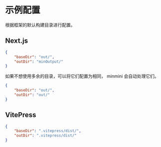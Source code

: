 # 示例配置

根据框架的默认构建目录进行配置。



## Next.js

```json
{
    "baseDir": "out/",
    "outDir": "minOutput/"
}
```

如果不想使用多余的目录，可以将它们配置为相同， minmini 会自动处理它们。

```json
{
    "baseDir": "out/",
    "outDir": "out/"
}
```



## VitePress

```json
{
    "baseDir": ".vitepress/dist/",
    "outDir": ".vitepress/dist/"
}
```